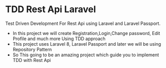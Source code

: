 # TDD Rest Api Laravel
Test Driven Development For Rest Api using Laravel and Laravel Passport.
- In this project we will create Registration,Login,Change password, Edit Profile and much more Using TDD approach
- This project uses Laravel 8, Laravel Passport and later we will be using Repository Pattern
- So This going to be an amazing project which guide you to implement TDD with Rest Api
